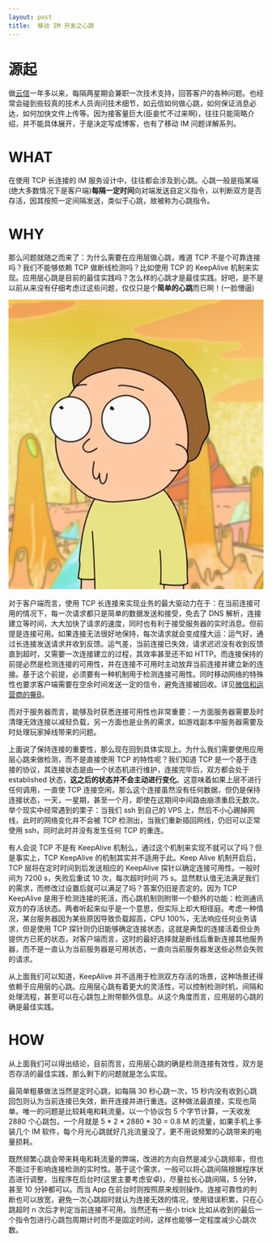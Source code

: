 ```yaml
---
layout: post
title:  移动 IM 开发之心跳
---
```



# 源起

做[云信](http://netease.im/)一年多以来，每隔两星期会兼职一次技术支持，回答客户的各种问题。也经常会碰到些较真的技术人员询问技术细节，如云信如何做心跳，如何保证消息必达，如何加快文件上传等。因为接客量巨大(臣妾忙不过来啊)，往往只能简略介绍，并不能具体展开，于是决定写成博客，也有了移动 IM 问题详解系列。


# WHAT

在使用 TCP 长连接的 IM 服务设计中，往往都会涉及到心跳。心跳一般是指某端(绝大多数情况下是客户端)**每隔一定时间**向对端发送自定义指令，以判断双方是否存活，因其按照一定间隔发送，类似于心跳，故被称为心跳指令。


# WHY

那么问题就随之而来了：为什么需要在应用层做心跳，难道 TCP 不是个可靠连接吗？我们不能够依赖 TCP 做断线检测吗？比如使用 TCP 的 KeepAlive 机制来实现。应用层心跳是目前的最佳实践吗？怎么样的心跳才是最佳实践。好吧，是不是以前从来没有仔细考虑过这些问题，仅仅只是个**简单的心跳**而已啊！(一脸懵逼)

![image](/images/morty_mengbi.png)


对于客户端而言，使用 TCP 长连接来实现业务的最大驱动力在于：在当前连接可用的情况下，每一次请求都只是简单的数据发送和接受，免去了 DNS 解析，连接建立等时间，大大加快了请求的速度，同时也有利于接受服务器的实时消息。但前提是连接可用。如果连接无法很好地保持，每次请求就会变成撞大运：运气好，通过长连接发送请求并收到反馈。运气差，当前连接已失效，请求迟迟没有收到反馈直到超时，又需要一次连接建立的过程，其效率甚至还不如 HTTP。而连接保持的前提必然是检测连接的可用性，并在连接不可用时主动放弃当前连接并建立新的连接。基于这个前提，必须要有一种机制用于检测连接可用性。同时移动网络的特殊性也要求客户端需要在空余时间发送一定的信令，避免连接被回收。详见[微信和运营商的撕B](https://www.zhihu.com/question/20849677)。

而对于服务器而言，能够及时获悉连接可用性也非常重要：一方面服务器需要及时清理无效连接以减轻负载，另一方面也是业务的需求，如游戏副本中服务器需要及时处理玩家掉线带来的问题。

上面说了保持连接的重要性，那么现在回到具体实现上。为什么我们需要使用应用层心跳来做检测，而不是直接使用 TCP 的特性呢？我们知道 TCP 是一个基于连接的协议，其连接状态是由一个状态机进行维护，连接完毕后，双方都会处于 established 状态，**这之后的状态并不会主动进行变化**。这意味着如果上层不进行任何调用，一直使 TCP 连接空闲，那么这个连接虽然没有任何数据，但仍是保持连接状态，一天，一星期，甚至一个月，即使在这期间中间路由崩溃重启无数次。举个现实中经常遇到的栗子：当我们 ssh 到自己的 VPS 上，然后不小心踢掉网线，此时的网络变化并不会被 TCP 检测出，当我们重新插回网线，仍旧可以正常使用 ssh，同时此时并没有发生任何 TCP 的重连。


有人会说 TCP 不是有 KeepAlive 机制么，通过这个机制来实现不就可以了吗？但是事实上，TCP KeepAlive 的机制其实并不适用于此。Keep Alive 机制开启后，TCP 层将在定时时间到后发送相应的 KeepAlive 探针以确定连接可用性。一般时间为 7200 s，失败后重试 10 次，每次超时时间 75 s。显然默认值无法满足我们的需求，而修改过设置后就可以满足了吗？答案仍旧是否定的。因为 TCP KeepAlive 是用于检测连接的死活，而心跳机制则附带一个额外的功能：检测通讯双方的存活状态。两者听起来似乎是一个意思，但实际上却大相径庭。考虑一种情况，某台服务器因为某些原因导致负载超高，CPU 100%，无法响应任何业务请求，但是使用 TCP 探针则仍旧能够确定连接状态，这就是典型的连接活着但业务提供方已死的状态，对客户端而言，这时的最好选择就是断线后重新连接其他服务器，而不是一直认为当前服务器是可用状态，一直向当前服务器发送些必然会失败的请求。

从上面我们可以知道，KeepAlive 并不适用于检测双方存活的场景，这种场景还得依赖于应用层的心跳。应用层心跳有着更大的灵活性，可以控制检测时机，间隔和处理流程，甚至可以在心跳包上附带额外信息。从这个角度而言，应用层的心跳的确是最佳实践。


# HOW

从上面我们可以得出结论，目前而言，应用层心跳的确是检测连接有效性，双方是否存活的最佳实践，那么剩下的问题就是怎么实现。

最简单粗暴做法当然是定时心跳，如每隔 30 秒心跳一次，15 秒内没有收到心跳回包则认为当前连接已失效，断开连接并进行重连。这种做法最直接，实现也简单。唯一的问题是比较耗电和耗流量。以一个协议包 5 个字节计算，一天收发 2880 个心跳包，一个月就是 5 * 2 * 2880 * 30 = 0.8 M 的流量，如果手机上多装几个 IM 软件，每个月光心跳就好几兆流量没了，更不用说频繁的心跳带来的电量损耗。


既然频繁心跳会带来耗电和耗流量的弊端，改进的方向自然是减少心跳频率，但也不能过于影响连接检测的实时性。基于这个需求，一般可以将心跳间隔根据程序状态进行调整，当程序在后台时(这里主要考虑安卓)，尽量拉长心跳间隔，5 分钟，甚至 10 分钟都可以。而当 App 在前台时则按照原来规则操作。连接可靠性的判断也可以放宽，避免一次心跳超时就认为连接无效的情况，使用错误积累，只在心跳超时 n 次后才判定当前连接不可用。当然还有一些小 trick 比如从收到的最后一个指令包进行心跳包周期计时而不是固定时间，这样也能够一定程度减少心跳次数。
